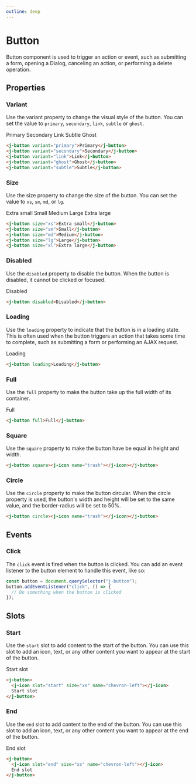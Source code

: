 ```yaml
---
outline: deep
---
```


# Button

Button component is used to trigger an action or event, such as submitting a form, opening a Dialog, canceling an action, or performing a delete operation.

## Properties

### Variant <Badge type="info" text="string" />

Use the variant property to change the visual style of the button. You can set the value to `primary`, `secondary`, `link`, `subtle` or `ghost`.

<j-button variant="primary">Primary</j-button>
<j-button variant="secondary">Secondary</j-button>
<j-button variant="link">Link</j-button>
<j-button variant="subtle">Subtle</j-button>
<j-button variant="ghost">Ghost</j-button>

```html
<j-button variant="primary">Primary</j-button>
<j-button variant="secondary">Secondary</j-button>
<j-button variant="link">Link</j-button>
<j-button variant="ghost">Ghost</j-button>
<j-button variant="subtle">Subtle</j-button>
```

### Size <Badge type="info" text="boolean" />

Use the size property to change the size of the button. You can set the value to `xs`, `sm`, `md`, or `lg`.

<j-button size="xs">Extra small</j-button>
<j-button size="sm">Small</j-button>
<j-button size="md">Medium</j-button>
<j-button size="lg">Large</j-button>
<j-button size="xl">Extra large</j-button>

```html
<j-button size="xs">Extra small</j-button>
<j-button size="sm">Small</j-button>
<j-button size="md">Medium</j-button>
<j-button size="lg">Large</j-button>
<j-button size="xl">Extra large</j-button>
```

### Disabled <Badge type="info" text="boolean" />

Use the `disabled` property to disable the button. When the button is disabled, it cannot be clicked or focused.

<j-button disabled>Disabled</j-button>

```html
<j-button disabled>Disabled</j-button>
```

### Loading <Badge type="info" text="boolean" />

Use the `loading` property to indicate that the button is in a loading state. This is often used when the button triggers an action that takes some time to complete, such as submitting a form or performing an AJAX request.

<j-button loading>Loading</j-button>

```html
<j-button loading>Loading</j-button>
```

### Full <Badge type="info" text="boolean" />

Use the `full` property to make the button take up the full width of its container.

<j-button full>Full</j-button>

```html
<j-button full>Full</j-button>
```

### Square <Badge type="info" text="boolean" />

Use the `square` property to make the button have be equal in height and width.

<j-button square><j-icon name="trash"></j-icon></j-button>

```html
<j-button square><j-icon name="trash"></j-icon></j-button>
```

### Circle <Badge type="info" text="boolean" />

Use the `circle` property to make the button circular. When the circle property is used, the button's width and height will be set to the same value, and the border-radius will be set to 50%.

<j-button circle><j-icon name="trash"></j-icon></j-button>

```html
<j-button circle><j-icon name="trash"></j-icon></j-button>
```

## Events

### Click

The `click` event is fired when the button is clicked. You can add an event listener to the button element to handle this event, like so:

```js
const button = document.querySelector("j-button");
button.addEventListener("click", () => {
  // Do something when the button is clicked
});
```

## Slots

### Start

Use the `start` slot to add content to the start of the button. You can use this slot to add an icon, text, or any other content you want to appear at the start of the button.

<j-button>
    <j-icon slot="start" size="xs" name="chevron-left"></j-icon>
    Start slot
</j-button>

```html
<j-button>
  <j-icon slot="start" size="xs" name="chevron-left"></j-icon>
  Start slot
</j-button>
```

### End

Use the `end` slot to add content to the end of the button. You can use this slot to add an icon, text, or any other content you want to appear at the end of the button.

<j-button>
    <j-icon slot="end" size="xs" name="chevron-left"></j-icon>
    End slot
</j-button>

```html
<j-button>
  <j-icon slot="end" size="xs" name="chevron-left"></j-icon>
  End slot
</j-button>
```
